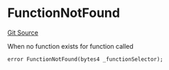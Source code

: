 # FunctionNotFound
[Git Source](https://github.com/thrackle-io/tron/blob/873b14e2bfb8e3c0ec1e8bf0bb215076bd1e60ce/src/client/token/handler/diamond/HandlerDiamond.sol)

When no function exists for function called


```solidity
error FunctionNotFound(bytes4 _functionSelector);
```

